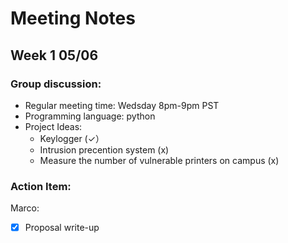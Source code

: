 ﻿
# Meeting Notes
## Week 1 05/06
### Group discussion:
- Regular meeting time: Wedsday 8pm-9pm PST
- Programming language: python
- Project Ideas:
	- Keylogger  (✓）
	- Intrusion precention system (x)
	- Measure the number of vulnerable printers on campus (x)

### Action Item:
Marco:  
- [x] Proposal write-up

